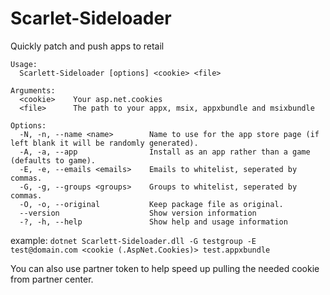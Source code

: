 # Scarlet-Sideloader
Quickly patch and push apps to retail 

```
Usage:
  Scarlett-Sideloader [options] <cookie> <file>

Arguments:
  <cookie>    Your asp.net.cookies
  <file>      The path to your appx, msix, appxbundle and msixbundle

Options:
  -N, -n, --name <name>        Name to use for the app store page (if left blank it will be randomly generated).
  -A, -a, --app                Install as an app rather than a game (defaults to game).
  -E, -e, --emails <emails>    Emails to whitelist, seperated by commas.
  -G, -g, --groups <groups>    Groups to whitelist, seperated by commas.
  -O, -o, --original           Keep package file as original.
  --version                    Show version information
  -?, -h, --help               Show help and usage information
```
example:
`dotnet Scarlett-Sideloader.dll -G testgroup -E test@domain.com <cookie (.AspNet.Cookies)> test.appxbundle`

You can also use partner token to help speed up pulling the needed cookie from partner center.
